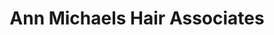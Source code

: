 ---
title: "Ann Michaels Hair Associates"
url: /grimsby/ann-michaels-hair-associates/
shop: Friseur
---